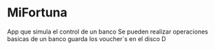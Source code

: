 # MiFortuna
App que simula el control de un banco
Se pueden realizar operaciones basicas de un banco
guarda los voucher´s en el disco D
